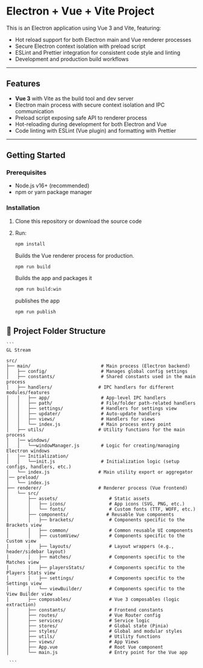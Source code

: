 # Electron + Vue + Vite Project

This is an Electron application using Vue 3 and Vite, featuring:

- Hot reload support for both Electron main and Vue renderer processes
- Secure Electron context isolation with preload script
- ESLint and Prettier integration for consistent code style and linting
- Development and production build workflows

---

## Features

- **Vue 3** with Vite as the build tool and dev server
- Electron main process with secure context isolation and IPC communication
- Preload script exposing safe API to renderer process
- Hot-reloading during development for both Electron and Vue
- Code linting with ESLint (Vue plugin) and formatting with Prettier

---

## Getting Started

### Prerequisites

- Node.js v16+ (recommended)
- npm or yarn package manager

### Installation

1. Clone this repository or download the source code
2. Run:

   ```bash
   npm install
   ```

   Builds the Vue renderer process for production.

   ```bash
   npm run build
   ```

   Builds the app and packages it

   ```bash
   npm run build:win
   ```

   publishes the app

   ```bash
   npm run publish
   ```

## 📁 Project Folder Structure

<pre><code>```
GL Stream
 
src/
├── main/                          # Main process (Electron backend)
│   ├── config/                    # Manages global config settings
│   ├── constants/                 # Shared constants used in the main process
│   ├── handlers/                 # IPC handlers for different modules/features
│   │   ├── app/                   # App-level IPC handlers
│   │   ├── path/                  # File/folder path-related handlers
│   │   ├── settings/              # Handlers for settings view
│   │   ├── updater/               # Auto-update handlers
│   │   ├── views/                 # Handlers for views
│   │   └── index.js               # Main process entry point
│   ├── utils/                    # Utility functions for the main process
│   │── windows/                   
│   │   └──windowManager.js        # Logic for creating/managing Electron windows
│   │── Initialization/
│   │   └──init.js                 # Initialization logic (setup configs, handlers, etc.)
│   └── index.js                  # Main utility export or aggregator 
│── preload/
│   └── index.js
├── renderer/                     # Renderer process (Vue frontend)
│   └── src/
│       ├── assets/                   # Static assets
│       │   ├── icons/                # App icons (SVG, PNG, etc.)
│       │   └── fonts/                # Custom fonts (TTF, WOFF, etc.)
│       ├── components/              # Reusable Vue components
│       │   ├── brackets/             # Components specific to the Brackets view
│       │   ├── common/               # Common reusable UI components
│       │   ├── customView/           # Components specific to the Custom view
│       │   ├── layouts/              # Layout wrappers (e.g., header/sidebar layout)
│       │   ├── matches/              # Components specific to the Matches view
│       │   ├── playersStats/         # Components specific to the Players Stats view
│       │   ├── settings/             # Components specific to the Settings view
│       │   └── viewBuilder/          # Components specific to the View Builder view
│       ├── composables/              # Vue 3 composables (logic extraction)
│       ├── constants/                # Frontend constants
│       ├── routes/                   # Vue Router config
│       ├── services/                 # Service logic
│       ├── stores/                   # Global state (Pinia)
│       ├── styles/                   # Global and modular styles
│       ├── utils/                    # Utility functions
│       ├── views/                    # App Views
│       ├── App.vue                   # Root Vue component
│       └── main.js                   # Entry point for the Vue app

 ```</code></pre>
